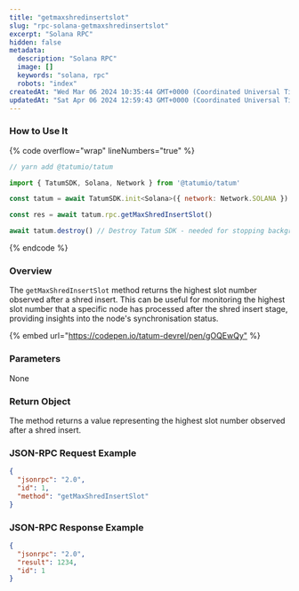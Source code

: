```yaml
---
title: "getmaxshredinsertslot"
slug: "rpc-solana-getmaxshredinsertslot"
excerpt: "Solana RPC"
hidden: false
metadata: 
  description: "Solana RPC"
  image: []
  keywords: "solana, rpc"
  robots: "index"
createdAt: "Wed Mar 06 2024 10:35:44 GMT+0000 (Coordinated Universal Time)"
updatedAt: "Sat Apr 06 2024 12:59:43 GMT+0000 (Coordinated Universal Time)"
---
```




### How to Use It

{% code overflow="wrap" lineNumbers="true" %}

```javascript
// yarn add @tatumio/tatum

import { TatumSDK, Solana, Network } from '@tatumio/tatum'

const tatum = await TatumSDK.init<Solana>({ network: Network.SOLANA })

const res = await tatum.rpc.getMaxShredInsertSlot()

await tatum.destroy() // Destroy Tatum SDK - needed for stopping background jobs
```

{% endcode %}

### Overview

The `getMaxShredInsertSlot` method returns the highest slot number observed after a shred insert. This can be useful for monitoring the highest slot number that a specific node has processed after the shred insert stage, providing insights into the node's synchronisation status.

{% embed url="<https://codepen.io/tatum-devrel/pen/gOQEwQy"> %}

### Parameters

None

### Return Object

The method returns a value representing the highest slot number observed after a shred insert.

### JSON-RPC Request Example

```json
{
  "jsonrpc": "2.0",
  "id": 1,
  "method": "getMaxShredInsertSlot"
}
```

### JSON-RPC Response Example

```json
{
  "jsonrpc": "2.0",
  "result": 1234,
  "id": 1
}
```
